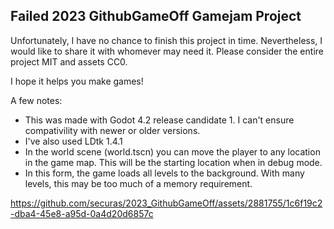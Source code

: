 ## Failed 2023 GithubGameOff Gamejam Project
Unfortunately, I have no chance to finish this project in time.
Nevertheless, I would like to share it with whomever may need it.
Please consider the entire project MIT and assets CC0.

I hope it helps you make games!

A few notes:
- This was made with Godot 4.2 release candidate 1. I can't ensure compativility with newer or older versions.
- I've also used LDtk 1.4.1
- In the world scene (world.tscn) you can move the player to any location in the game map. This will be the starting location when in debug mode.
- In this form, the game loads all levels to the background. With many levels, this may be too much of a memory requirement.


https://github.com/securas/2023_GithubGameOff/assets/2881755/1c6f19c2-dba4-45e8-a95d-0a4d20d6857c

